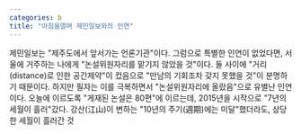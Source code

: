 ```yaml
---
categories: b
title: "아침을열며 제민일보와의 인연"
---
```

제민일보는 "제주도에서 앞서가는 언론기관"이다. 그럼으로 특별한 인연이 없었다면, 서울에 거주하는 나에게 "논설위원자리를 맡기지 않았을 것"이다. 둘 사이에 "거리(distance)로 인한 공간제약"이 컸음으로 "만남의 기회조차 갖지 못했을 것"이 분명하기 때문이다. 하지만 필자는 이를 극복하면서 "논설위원자리에 올랐음"으로 유별난 인연이다. 오늘에 이르도록 "게재된 논설은 80편"에 이르는데, 2015년을 시작으로 "7년의 세월이 흘러"갔다. 강산(江山)이 변하는 "10년의 주기(週期)에는 미달"했더라도, 상당한 세월이 흘러간 것